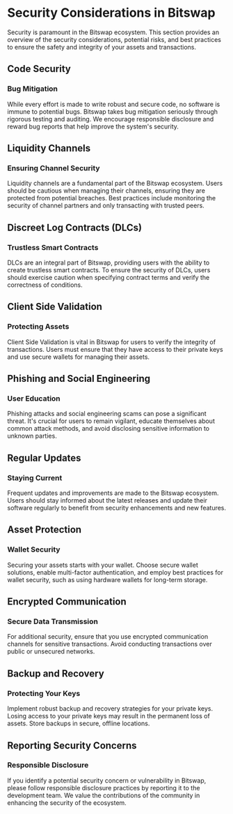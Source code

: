 # Security Considerations in Bitswap

Security is paramount in the Bitswap ecosystem. This section provides an overview of the security considerations, potential risks, and best practices to ensure the safety and integrity of your assets and transactions.

## Code Security

### Bug Mitigation

While every effort is made to write robust and secure code, no software is immune to potential bugs. Bitswap takes bug mitigation seriously through rigorous testing and auditing. We encourage responsible disclosure and reward bug reports that help improve the system's security.

## Liquidity Channels

### Ensuring Channel Security

Liquidity channels are a fundamental part of the Bitswap ecosystem. Users should be cautious when managing their channels, ensuring they are protected from potential breaches. Best practices include monitoring the security of channel partners and only transacting with trusted peers.

## Discreet Log Contracts (DLCs)

### Trustless Smart Contracts

DLCs are an integral part of Bitswap, providing users with the ability to create trustless smart contracts. To ensure the security of DLCs, users should exercise caution when specifying contract terms and verify the correctness of conditions.

## Client Side Validation

### Protecting Assets

Client Side Validation is vital in Bitswap for users to verify the integrity of transactions. Users must ensure that they have access to their private keys and use secure wallets for managing their assets.

## Phishing and Social Engineering

### User Education

Phishing attacks and social engineering scams can pose a significant threat. It's crucial for users to remain vigilant, educate themselves about common attack methods, and avoid disclosing sensitive information to unknown parties.

## Regular Updates

### Staying Current

Frequent updates and improvements are made to the Bitswap ecosystem. Users should stay informed about the latest releases and update their software regularly to benefit from security enhancements and new features.

## Asset Protection

### Wallet Security

Securing your assets starts with your wallet. Choose secure wallet solutions, enable multi-factor authentication, and employ best practices for wallet security, such as using hardware wallets for long-term storage.

## Encrypted Communication

### Secure Data Transmission

For additional security, ensure that you use encrypted communication channels for sensitive transactions. Avoid conducting transactions over public or unsecured networks.

## Backup and Recovery

### Protecting Your Keys

Implement robust backup and recovery strategies for your private keys. Losing access to your private keys may result in the permanent loss of assets. Store backups in secure, offline locations.

## Reporting Security Concerns

### Responsible Disclosure

If you identify a potential security concern or vulnerability in Bitswap, please follow responsible disclosure practices by reporting it to the development team. We value the contributions of the community in enhancing the security of the ecosystem.
